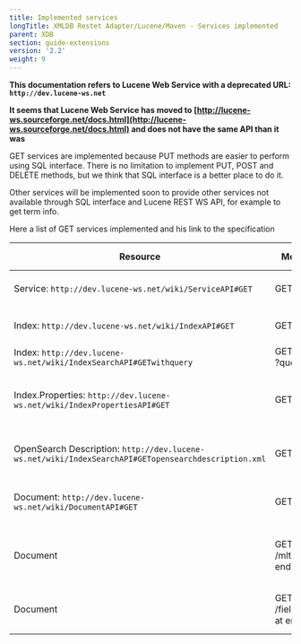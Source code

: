 ```yaml
---
title: Implemented services
longTitle: XMLDB Restet Adapter/Lucene/Maven - Services implemented
parent: XDB
section: guide-extensions
version: '2.2'
weight: 9
---
```

__This documentation refers to Lucene Web Service with a deprecated URL: `http://dev.lucene-ws.net`__


__It seems that Lucene Web Service has moved to [http://lucene-ws.sourceforge.net/docs.html](http://lucene-ws.sourceforge.net/docs.html) and does not have the same API than it was__


GET services are implemented because PUT methods are easier to perform using
SQL interface. There is no limitation to implement PUT, POST and DELETE methods,
but we think that SQL interface is a better place to do it.

Other services will be implemented soon to provide other services not available
through SQL interface and Lucene REST WS API, for example to get term info.


Here a list of GET services implemented and his link to the specification

Resource | Method | Description | Server Content | Class
---------|--------|-------------|----------------|------
Service: `http://dev.lucene-ws.net/wiki/ServiceAPI#GET` | GET | Retrieves a list of indices | AtomPP introspection document | [IndexesResource.java](http://dbprism.cvs.sourceforge.net/dbprism/lucene-restlet/src/main/java/org/apache/lucene/ws/IndexesResource.java?view=log)
Index: `http://dev.lucene-ws.net/wiki/IndexAPI#GET` | GET | Most recent modified documents | Atom Feed| [IndexResource.java](http://dbprism.cvs.sourceforge.net/dbprism/lucene-restlet/src/main/java/org/apache/lucene/ws/IndexResource.java?view=log)
Index: `http://dev.lucene-ws.net/wiki/IndexSearchAPI#GETwithquery` |  GET (with ?query) | Searches the index | Atom Feed | [QueryResource.java](http://dbprism.cvs.sourceforge.net/dbprism/lucene-restlet/src/main/java/org/apache/lucene/ws/QueryResource.java?view=log)
Index.Properties: `http://dev.lucene-ws.net/wiki/IndexPropertiesAPI#GET` | GET | Retrieves the list of properties for the index | Atom Entry | [IndexProperty.java](http://dbprism.cvs.sourceforge.net/dbprism/lucene-restlet/src/main/java/org/apache/lucene/ws/IndexProperty.java?view=log)
OpenSearch Description: `http://dev.lucene-ws.net/wiki/IndexSearchAPI#GETopensearchdescription.xml` | GET | Gets the OpenSearch Description document | OSD Document | [IndexOpenSearch.java](http://dbprism.cvs.sourceforge.net/dbprism/lucene-restlet/src/main/java/org/apache/lucene/ws/IndexOpenSearch.java?view=log)
Document: `http://dev.lucene-ws.net/wiki/DocumentAPI#GET` | GET | Gets a document from the index | Atom Entry | [DocumentResource.java](http://dbprism.cvs.sourceforge.net/dbprism/lucene-restlet/src/main/java/org/apache/lucene/ws/DocumentResource.java?view=log)
Document | GET (with /mlt at end) | Gets a list of document like this (More like this) | Atom Feed | To be Implemented
Document | GET (with /fieldName at end) | Gets a list of term freq for a given term | Atom Feed | To be implemented

